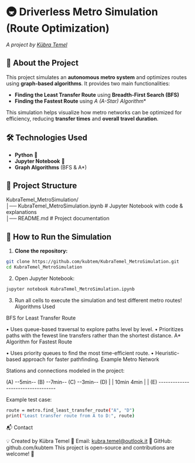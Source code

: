 # 🚇 Driverless Metro Simulation (Route Optimization)
*A project by [Kübra Temel](https://github.com/kubtem)*

## 📌 About the Project
This project simulates an **autonomous metro system** and optimizes routes using **graph-based algorithms**. It provides two main functionalities:  
- **Finding the Least Transfer Route** using **Breadth-First Search (BFS)**  
- **Finding the Fastest Route** using **A* (A-Star) Algorithm**  

This simulation helps visualize how metro networks can be optimized for efficiency, reducing **transfer times** and **overall travel duration**.  

## 🛠️ Technologies Used  
- **Python** 🐍  
- **Jupyter Notebook** 📓  
- **Graph Algorithms** (BFS & A*)  

## 📂 Project Structure
KubraTemel_MetroSimulation/  
│── KubraTemel_MetroSimulation.ipynb   # Jupyter Notebook with code & explanations  
│── README.md                          # Project documentation  

## 🚀 How to Run the Simulation  
1. **Clone the repository:**  
```bash
git clone https://github.com/kubtem/KubraTemel_MetroSimulation.git
cd KubraTemel_MetroSimulation
```

2.	Open Jupyter Notebook:
```bash
jupyter notebook KubraTemel_MetroSimulation.ipynb
```

3.	Run all cells to execute the simulation and test different metro routes!
Algorithms Used

BFS for Least Transfer Route

• Uses queue-based traversal to explore paths level by level.
• Prioritizes paths with the fewest line transfers rather than the shortest distance.
A* Algorithm for Fastest Route

• Uses priority queues to find the most time-efficient route.
• Heuristic-based approach for faster pathfinding.
Example Metro Network

Stations and connections modeled in the project:

   (A) --5min-- (B) --7min-- (C) --3min-- (D)
    |                                     |
   10min                                 4min
    |                                     |
   (E) ----------------------------------  
   
Example test case:

```bash
route = metro.find_least_transfer_route("A", "D")
print("Least transfer route from A to D:", route)
```

📬 Contact

💡 Created by Kübra Temel
📧 Email: kubra.temel@outlook.it
🔗 GitHub: github.com/kubtem
This project is open-source and contributions are welcome! 🚀
